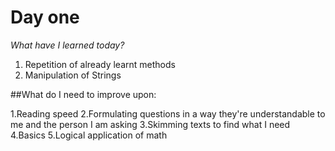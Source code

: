 # Day one 

*What have I learned today?*

1. Repetition of already learnt methods
2. Manipulation of Strings

##What do I need to improve upon:

1.Reading speed
2.Formulating questions in a way they're understandable to me and the person I am asking
3.Skimming texts to find what I need
4.Basics 
5.Logical application of math

